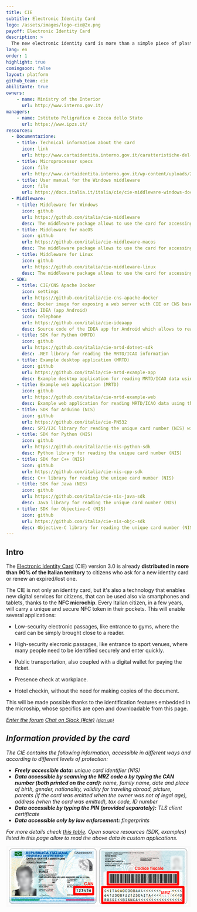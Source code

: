 ```yaml
---
title: CIE
subtitle: Electronic Identity Card
logo: /assets/images/logo-cie@2x.png
payoff: Electronic Identity Card
description: >
  The new electronic identity card is more than a simple piece of plastic: thanks to it RF microprocessor it can be read by NFC devices (such as a smartphone) and used for granting access to facilities or for creating secure connections (TLS) to network services.
lang: en
order: 1
highlight: true
comingsoon: false
layout: platform
github_team: cie
abilitante: true
owners:
    - name: Ministry of the Interior
      url: http://www.interno.gov.it/
managers:
    - name: Istituto Poligrafico e Zecca dello Stato
      url: https://www.ipzs.it/
resources:
  - Documentazione:
    - title: Technical information about the card
      icon: link
      url: http://www.cartaidentita.interno.gov.it/caratteristiche-del-documento/
    - title: Microprocessor specs
      icon: file
      url: http://www.cartaidentita.interno.gov.it/wp-content/uploads/2016/07/cie_3.0_-_specifiche_chip.pdf
    - title: User manual for the Windows middleware
      icon: file
      url: https://docs.italia.it/italia/cie/cie-middleware-windows-docs/
  - Middleware:
    - title: Middleware for Windows
      icon: github
      url: https://github.com/italia/cie-middleware
      desc: The middleware package allows to use the card for accessing web services protected by client authentication.
    - title: Middleware for macOS
      icon: github
      url: https://github.com/italia/cie-middleware-macos
      desc: The middleware package allows to use the card for accessing web services protected by client authentication.
    - title: Middleware for Linux
      icon: github
      url: https://github.com/italia/cie-middleware-linux
      desc: The middleware package allows to use the card for accessing web services protected by client authentication.
  - SDK:
    - title: CIE/CNS Apache Docker
      icon: settings
      url: https://github.com/italia/cie-cns-apache-docker
      desc: Docker image for exposing a web server with CIE or CNS based authentication
    - title: IDEA (app Android)
      icon: telephone
      url: https://github.com/italia/cie-ideaapp
      desc: Source code of the IDEA app for Android which allows to read and view card contents with a smartphone
    - title: SDK for Python (MRTD)
      icon: github
      url: https://github.com/italia/cie-mrtd-dotnet-sdk
      desc: .NET library for reading the MRTD/ICAO information
    - title: Example desktop application (MRTD)
      icon: github
      url: https://github.com/italia/cie-mrtd-example-app
      desc: Example desktop application for reading MRTD/ICAO data using the .NET library
    - title: Example web application (MRTD)
      icon: github
      url: https://github.com/italia/cie-mrtd-example-web
      desc: Example web application for reading MRTD/ICAO data using the .NET library
    - title: SDK for Arduino (NIS)
      icon: github
      url: https://github.com/italia/cie-PN532
      desc: SPI/I2C library for reading the unique card number (NIS) with Arduino
    - title: SDK for Python (NIS)
      icon: github
      url: https://github.com/italia/cie-nis-python-sdk
      desc: Python library for reading the unique card number (NIS)
    - title: SDK for C++ (NIS)
      icon: github
      url: https://github.com/italia/cie-nis-cpp-sdk
      desc: C++ library for reading the unique card number (NIS)
    - title: SDK for Java (NIS)
      icon: github
      url: https://github.com/italia/cie-nis-java-sdk
      desc: Java library for reading the unique card number (NIS)
    - title: SDK for Objective-C (NIS)
      icon: github
      url: https://github.com/italia/cie-nis-objc-sdk
      desc: Objective-C library for reading the unique card number (NIS)
---
```


## Intro

The [Electronic Identity Card](http://www.cartaidentita.interno.gov.it)
(CIE) version 3.0 is already **distributed in more than 90% of the Italian territory** to citizens who ask for a new identity card or renew an expired/lost one.

The CIE is not only an identity card, but it's also a technology that enables new digital services for citizens, that can be used also via smartphones and tablets, thanks to the **NFC microchip**. Every Italian citizen, in a few years, will carry a unique and secure NFC token in their pockets. This will enable several applications:

 * Low-security electronic passages, like entrance to gyms, where the card can be simply brought close to a reader.

 * High-security elecronic passages, like entrance to sport venues, where many people need to be identified securely and enter quickly.

 * Public transportation, also coupled with a digital wallet for paying the ticket.

 * Presence check at workplace.

 * Hotel checkin, without the need for making copies of the document.

This will be made possible thanks to the identification features embedded in the microship, whose specifics are open and downloadable from this page.

<a class="btn btn-primary" href="https://forum.italia.it/c/cie"><i class="it-horn" /> Enter the forum</a>
<a class="btn btn-primary" href="https://developersitalia.slack.com/messages/C75U26411"><i class="it-comment" /> Chat on Slack (#cie)</a> <a href="https://slack.developers.italia.it/"><small>(sign up)</small></a>

## Information provided by the card

The CIE contains the following information, accessible in different ways and according to different levels of protection:

- **Freely accessible data:** unique card identifier (NIS)
- **Data accessible by scanning the MRZ code o by typing the CAN number (both printed on the card):** name, family name, date and place of birth, gender, nationality, validity for traveling abroad, picture, parents (if the card was emitted when the owner was not of legal age), address (when the card was emitted), tax code, ID number
- **Data accessible by typing the PIN (provided separately):** TLS client certificate
- **Data accessible only by law enforcement:** fingerprints

For more details check [this table](https://docs.google.com/spreadsheets/d/1mYQsAFIJ_TKLW3raaq0tZWpG8nr9dU4SpoJzH2SAHxM/edit?usp=sharing). Open source resources (SDK, examples) listed in this page allow to read the above data in custom applications.

![](/assets/images/cie/cie_detail.png)
